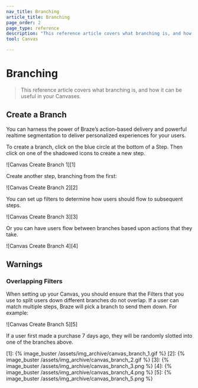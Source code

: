 ```yaml
---
nav_title: Branching
article_title: Branching
page_order: 2
page_type: reference
description: "This reference article covers what branching is, and how it can be useful in your Canvases."
tool: Canvas

---
```


# Branching

> This reference article covers what branching is, and how it can be useful in your Canvases.

## Create a Branch

You can harness the power of Braze’s action-based delivery and powerful realtime segmentation to deliver personalized experiences for your users.

To create a branch, click on the blue circle at the bottom of a Step. Then click on one of the shadowed icons to create a new step.

![Canvas Create Branch 1][1]

Create another step, branching from the first:

![Canvas Create Branch 2][2]

You can set up filters to determine how users should flow to subsequent steps.

![Canvas Create Branch 3][3]

Or you can have users flow between branches based upon actions that they take.

![Canvas Create Branch 4][4]

## Warnings

### Overlapping Filters

When setting up your Canvas, you should ensure that the Filters that you use to split users down different branches do not overlap. If a user can match multiple steps, Braze will pick a branch to send them down. For example:

![Canvas Create Branch 5][5]

If a user first made a purchase 7 days ago, they will be randomly slotted into one of the branches above.

[1]: {% image_buster /assets/img_archive/canvas_branch_1.gif %}
[2]: {% image_buster /assets/img_archive/canvas_branch_2.gif %}
[3]: {% image_buster /assets/img_archive/canvas_branch_3.png %}
[4]: {% image_buster /assets/img_archive/canvas_branch_4.png %}
[5]: {% image_buster /assets/img_archive/canvas_branch_5.png %}


